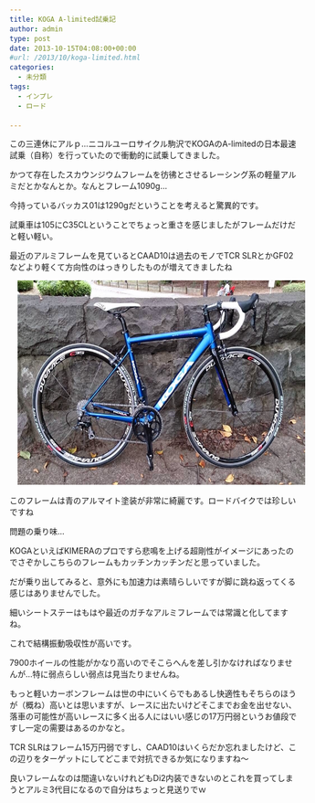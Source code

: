 ```yaml
---
title: KOGA A-limited試乗記
author: admin
type: post
date: 2013-10-15T04:08:00+00:00
#url: /2013/10/koga-limited.html
categories:
  - 未分類
tags:
  - インプレ
  - ロード

---
```

この三連休にアルｐ…ニコルユーロサイクル駒沢でKOGAのA-limitedの日本最速試乗（自称）を行っていたので衝動的に試乗してきました。

かつて存在したスカウンジウムフレームを彷彿とさせるレーシング系の軽量アルミだとかなんとか。なんとフレーム1090g…

今持っているバッカス01は1290gだということを考えると驚異的です。

試乗車は105にC35CLということでちょっと重さを感じましたがフレームだけだと軽い軽い。

最近のアルミフレームを見ているとCAAD10は過去のモノでTCR SLRとかGF02などより軽くて方向性のはっきりしたものが増えてきましたね



<div class="separator" style="clear: both; text-align: center;">
  <a href="BWhBf5NCYAAmlH4.jpg" imageanchor="1" style="margin-left: 1em; margin-right: 1em;"><img border="0" src="./BWhBf5NCYAAmlH4.jpg" height="358" width="640" /></a>
</div>

このフレームは青のアルマイト塗装が非常に綺麗です。ロードバイクでは珍しいですね

問題の乗り味…

KOGAといえばKIMERAのプロですら悲鳴を上げる超剛性がイメージにあったのでさぞかしこちらのフレームもカッチンカッチンだと思っていました。

だが乗り出してみると、意外にも加速力は素晴らしいですが脚に跳ね返ってくる感じはありませんでした。

細いシートステーはもはや最近のガチなアルミフレームでは常識と化してますね。

これで結構振動吸収性が高いです。

7900ホイールの性能がかなり高いのでそこらへんを差し引かなければなりませんが…特に弱点らしい弱点は見当たりませんね。

もっと軽いカーボンフレームは世の中にいくらでもあるし快適性もそちらのほうが（概ね）高いとは思いますが、レースに出たいけどそこまでお金を出せない、落車の可能性が高いレースに多く出る人にはいい感じの17万円弱というお値段ですし一定の需要はあるのかなと。

TCR SLRはフレーム15万円弱ですし、CAAD10はいくらだか忘れましたけど、この辺りをターゲットにしてどこまで対抗できるか気になりますね～

良いフレームなのは間違いないけれどもDi2内装できないのとこれを買ってしまうとアルミ3代目になるので自分はちょっと見送りでｗ
